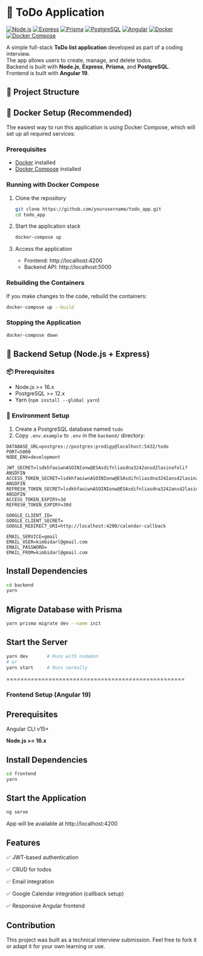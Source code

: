 # 📝 ToDo Application

[![Node.js](https://img.shields.io/badge/Backend-Node.js-brightgreen)](https://nodejs.org/)
[![Express](https://img.shields.io/badge/Backend-Express.js-blue)](https://expressjs.com/)
[![Prisma](https://img.shields.io/badge/ORM-Prisma-orange)](https://www.prisma.io/)
[![PostgreSQL](https://img.shields.io/badge/Database-PostgreSQL-blue)](https://www.postgresql.org/)
[![Angular](https://img.shields.io/badge/Frontend-Angular-red)](https://angular.io/)
[![Docker](https://img.shields.io/badge/Container-Docker-2496ED?logo=docker&logoColor=white)](https://www.docker.com/)
[![Docker Compose](https://img.shields.io/badge/Orchestration-Docker_Compose-2496ED?logo=docker&logoColor=white)](https://docs.docker.com/compose/)

A simple full-stack **ToDo list application** developed as part of a coding interview.  
The app allows users to create, manage, and delete todos.  
Backend is built with **Node.js**, **Express**, **Prisma**, and **PostgreSQL**.  
Frontend is built with **Angular 19**.

## 📁 Project Structure

## 🐳 Docker Setup (Recommended)

The easiest way to run this application is using Docker Compose, which will set up all required services:

### Prerequisites
- [Docker](https://www.docker.com/get-started) installed
- [Docker Compose](https://docs.docker.com/compose/install/) installed

### Running with Docker Compose

1. Clone the repository
   ```bash
   git clone https://github.com/yourusername/todo_app.git
   cd todo_app
   ```

2. Start the application stack
   ```bash
   docker-compose up
   ```

3. Access the application
   - Frontend: http://localhost:4200
   - Backend API: http://localhost:5000

### Rebuilding the Containers

If you make changes to the code, rebuild the containers:
```bash
docker-compose up --build
```

### Stopping the Application

```bash
docker-compose down
```

## 🚀 Backend Setup (Node.js + Express)

### 📦 Prerequisites

- Node.js >= 16.x
- PostgreSQL >= 12.x
- Yarn (`npm install --global yarn`)

### 🔧 Environment Setup

1. Create a PostgreSQL database named `todo`
2. Copy `.env.example` to `.env` in the `backend/` directory:

```env
DATABASE_URL=postgres://postgres:prodigy@localhost:5432/todo
PORT=5000
NODE_ENV=development

JWT_SECRET=lsdkhfaoiwnASOINIonw@ESAsdifnliasdna3242ansd2lasinafoli?ANSDFIN
ACCESS_TOKEN_SECRET=lsdkhfaoiwnASOINIonw@ESAsdifnliasdna3242ansd2lasinafoli?ANSDFIN
REFRESH_TOKEN_SECRET=lsdkhfaoiwnASOINIonw@ESAsdifnliasdna3242ansd2lasinafoli?ANSDFIN
ACCESS_TOKEN_EXPIRY=3d
REFRESH_TOKEN_EXPIRY=30d

GOOGLE_CLIENT_ID=
GOOGLE_CLIENT_SECRET=
GOOGLE_REDIRECT_URI=http://localhost:4200/calendar-callback

EMAIL_SERVICE=gmail
EMAIL_USER=kimbidarl@gmail.com
EMAIL_PASSWORD=
EMAIL_FROM=kimbidarl@gmail.com
```

## Install Dependencies
``` bash
cd backend
yarn
```

## Migrate Database with Prisma

```bash
yarn prisma migrate dev --name init
```

## Start the Server
```bash
yarn dev       # Runs with nodemon
# or
yarn start     # Runs normally
```

===================================================
### Frontend Setup (Angular 19)

## Prerequisites
Angular CLI v15+

**Node.js >= 16.x**

## Install Dependencies

```bash
cd frontend
yarn
```
## Start the Application
```bash
ng serve
```
App will be available at http://localhost:4200

## Features
✅ JWT-based authentication

✅ CRUD for todos

✅ Email integration

✅ Google Calendar integration (callback setup)

✅ Responsive Angular frontend

## Contribution
This project was built as a technical interview submission.
Feel free to fork it or adapt it for your own learning or use.








